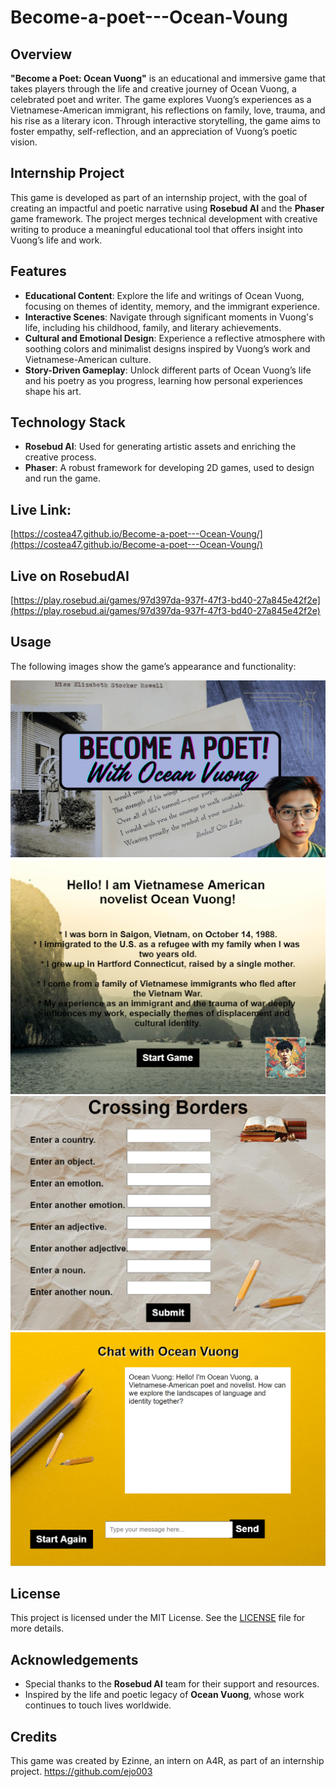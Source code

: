 # Become-a-poet---Ocean-Voung

## Overview

**"Become a Poet: Ocean Vuong"** is an educational and immersive game that takes players through the life and creative journey of Ocean Vuong, a celebrated poet and writer. The game explores Vuong’s experiences as a Vietnamese-American immigrant, his reflections on family, love, trauma, and his rise as a literary icon. Through interactive storytelling, the game aims to foster empathy, self-reflection, and an appreciation of Vuong’s poetic vision.

## Internship Project

This game is developed as part of an internship project, with the goal of creating an impactful and poetic narrative using **Rosebud AI** and the **Phaser** game framework. The project merges technical development with creative writing to produce a meaningful educational tool that offers insight into Vuong’s life and work.

## Features

- **Educational Content**: Explore the life and writings of Ocean Vuong, focusing on themes of identity, memory, and the immigrant experience.
- **Interactive Scenes**: Navigate through significant moments in Vuong's life, including his childhood, family, and literary achievements.
- **Cultural and Emotional Design**: Experience a reflective atmosphere with soothing colors and minimalist designs inspired by Vuong’s work and Vietnamese-American culture.
- **Story-Driven Gameplay**: Unlock different parts of Ocean Vuong’s life and his poetry as you progress, learning how personal experiences shape his art.

## Technology Stack

- **Rosebud AI**: Used for generating artistic assets and enriching the creative process.
- **Phaser**: A robust framework for developing 2D games, used to design and run the game.

## Live Link:

[https://costea47.github.io/Become-a-poet---Ocean-Voung/](https://costea47.github.io/Become-a-poet---Ocean-Voung/)

## Live on RosebudAI

[https://play.rosebud.ai/games/97d397da-937f-47f3-bd40-27a845e42f2e](https://play.rosebud.ai/games/97d397da-937f-47f3-bd40-27a845e42f2e)

## Usage

The following images show the game’s appearance and functionality:

![Application Screenshot](assets/images/screenshot.png)
![Application Screenshot](assets/images/screenshot2.png)
![Application Screenshot](assets/images/screenshot3.png)
![Application Screenshot](assets/images/screenshot4.png)

## License

This project is licensed under the MIT License. See the [LICENSE](LICENSE) file for more details.

## Acknowledgements

- Special thanks to the **Rosebud AI** team for their support and resources.
- Inspired by the life and poetic legacy of **Ocean Vuong**, whose work continues to touch lives worldwide.

## Credits

This game was created by Ezinne, an intern on A4R, as part of an internship project.
https://github.com/ejo003
